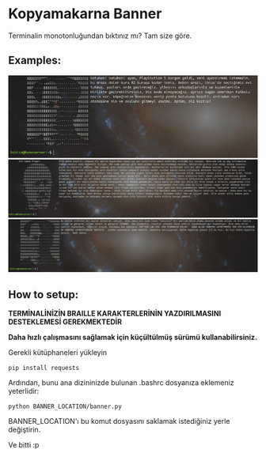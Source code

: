 # Kopyamakarna Banner
Terminalin monotonluğundan bıktınız mı?
Tam size göre.
## Examples:
![3.png](imgs/1.png)
![2.png](imgs/2.png)
![1.png](imgs/3.png)
## How to setup:
**TERMİNALİNİZİN BRAILLE KARAKTERLERİNİN YAZDIRILMASINI DESTEKLEMESİ GEREKMEKTEDİR**

**Daha hızlı çalışmasını sağlamak için küçültülmüş sürümü kullanabilirsiniz.**

Gerekli kütüphaneleri yükleyin
```
pip install requests
```
Ardından, bunu ana dizininizde bulunan .bashrc dosyanıza eklemeniz yeterlidir:
```
python BANNER_LOCATION/banner.py
```
BANNER_LOCATION'ı bu komut dosyasını saklamak istediğiniz yerle değiştirin.

Ve bitti :p
